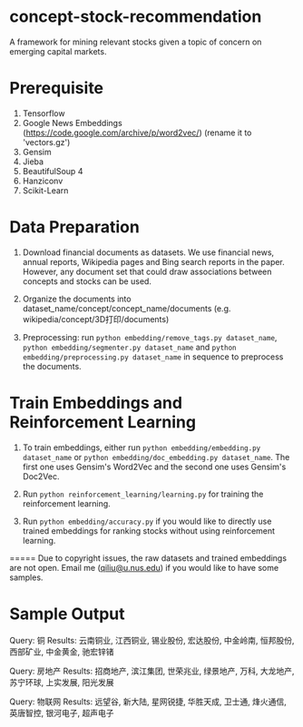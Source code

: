 concept-stock-recommendation
======
A framework for mining relevant stocks given a topic of concern on emerging capital markets. 

Prerequisite
======
1. Tensorflow 
2. Google News Embeddings (https://code.google.com/archive/p/word2vec/) (rename it to 'vectors.gz')
3. Gensim
4. Jieba
5. BeautifulSoup 4
6. Hanziconv
7. Scikit-Learn

Data Preparation
======
1. Download financial documents as datasets. We use financial news, annual reports, Wikipedia pages and Bing search reports in the paper. However, any document set that could draw associations between concepts and stocks can be used.

2. Organize the documents into dataset_name/concept/concept_name/documents (e.g. wikipedia/concept/3D打印/documents)

2. Preprocessing: run `python embedding/remove_tags.py dataset_name`, `python embedding/segmenter.py dataset_name` and `python embedding/preprocessing.py dataset_name` in sequence to preprocess the documents. 

Train Embeddings and Reinforcement Learning
======

1. To train embeddings, either run `python embedding/embedding.py dataset_name` or `python embedding/doc_embedding.py dataset_name`. The first one uses Gensim's Word2Vec and the second one uses Gensim's Doc2Vec.

2. Run `python reinforcement_learning/learning.py` for training the reinforcement learning.

3. Run `python embedding/accuracy.py` if you would like to directly use trained embeddings for ranking stocks without using reinforcement learning.

=====
Due to copyright issues, the raw datasets and trained embeddings are not open. Email me (qiliu@u.nus.edu) if you would like to have some samples.

Sample Output
======
Query: 铜
Results: 云南铜业, 江西铜业, 锡业股份, 宏达股份, 中金岭南, 恒邦股份, 西部矿业, 中金黄金, 驰宏锌锗

Query: 房地产
Results: 招商地产, 滨江集团, 世荣兆业, 绿景地产, 万科, 大龙地产, 苏宁环球, 上实发展, 阳光发展

Query: 物联网
Results: 远望谷, 新大陆, 星网锐捷, 华胜天成, 卫士通, 烽火通信, 英唐智控, 银河电子, 超声电子


